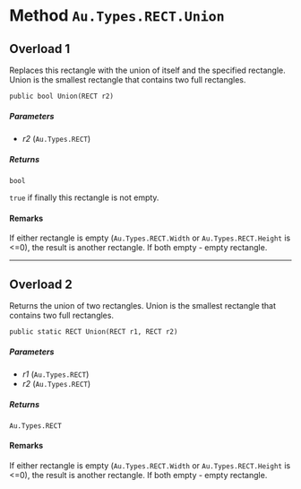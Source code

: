 # Method `Au.Types.RECT.Union`

## Overload 1

Replaces this rectangle with the union of itself and the specified rectangle. Union is the smallest rectangle that contains two full rectangles.

```
public bool Union(RECT r2)
```

##### Parameters

- *r2*  (`Au.Types.RECT`)

##### Returns

`bool`

`true` if finally this rectangle is not empty.

#### Remarks

If either rectangle is empty (`Au.Types.RECT.Width` or `Au.Types.RECT.Height` is \<=0), the result is another rectangle. If both empty - empty rectangle.

* * *

## Overload 2

Returns the union of two rectangles. Union is the smallest rectangle that contains two full rectangles.

```
public static RECT Union(RECT r1, RECT r2)
```

##### Parameters

- *r1*  (`Au.Types.RECT`)
- *r2*  (`Au.Types.RECT`)

##### Returns

`Au.Types.RECT`

#### Remarks

If either rectangle is empty (`Au.Types.RECT.Width` or `Au.Types.RECT.Height` is \<=0), the result is another rectangle. If both empty - empty rectangle.